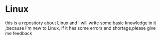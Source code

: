 # Linux
this is a repository about Linux and i will write some basic knowledge  in it ,because i'm new to Linux,  if it has some errors and  shortage,please give me feedback
